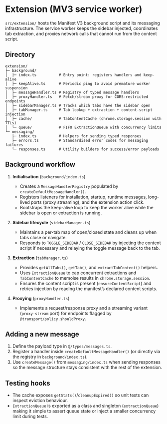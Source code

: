 # Extension (MV3 service worker)

`src/extension/` hosts the Manifest V3 background script and its messaging
infrastructure.  The service worker keeps the sidebar injected, coordinates tab
extraction, and proxies network calls that cannot run from the content script.

## Directory

```
extension/
├─ background/
│  ├─ index.ts          # Entry point: registers handlers and keep-alive
│  ├─ keepAlive.ts      # Periodic ping to avoid premature worker suspension
│  ├─ messageHandler.ts # Registry of typed message handlers
│  ├─ proxyHandler.ts   # Fetch/stream proxy for CORS-restricted endpoints
│  ├─ sidebarManager.ts # Tracks which tabs have the sidebar open
│  ├─ tabManager.ts     # Tab lookup + extraction + content-script injection
│  ├─ cache/            # TabContentCache (chrome.storage.session with TTLs)
│  └─ queue/            # FIFO ExtractionQueue with concurrency limits
└─ messaging/
   ├─ index.ts          # Helpers for sending typed responses
   ├─ errors.ts         # Standardised error codes for messaging failures
   └─ responses.ts      # Utility builders for success/error payloads
```

## Background workflow

1. **Initialisation** (`background/index.ts`)
   * Creates a `MessageHandlerRegistry` populated by `createDefaultMessageHandler()`.
   * Registers listeners for installation, startup, runtime messages, long-lived
     ports (proxy streaming), and the extension action click.
   * Bootstraps the keep-alive loop to keep the worker alive while the sidebar is
     open or extraction is running.

2. **Sidebar lifecycle** (`sidebarManager.ts`)
   * Maintains a per-tab map of open/closed state and cleans up when tabs close
     or navigate.
   * Responds to `TOGGLE_SIDEBAR` / `CLOSE_SIDEBAR` by injecting the content
     script if necessary and relaying the toggle message back to the tab.

3. **Extraction** (`tabManager.ts`)
   * Provides `getAllTabs()`, `getTab()`, and `extractTabContent()` helpers.
   * Uses `ExtractionQueue` to cap concurrent extractions and `TabContentCache`
     to memoise results in `chrome.storage.session`.
   * Ensures the content script is present (`ensureContentScript`) and retries
     injection by reading the manifest’s declared content scripts.

4. **Proxying** (`proxyHandler.ts`)
   * Implements a request/response proxy and a streaming variant (`proxy-stream`
     port) for endpoints flagged by `@transport/policy.shouldProxy`.

## Adding a new message

1. Define the payload type in `@/types/messages.ts`.
2. Register a handler inside `createDefaultMessageHandler()` (or directly via the
   registry in `background/index.ts`).
3. Use `createMessage()` from `messaging/index.ts` when sending responses so the
   message structure stays consistent with the rest of the extension.

## Testing hooks

* The cache exposes `getStats()`/`cleanupExpired()` so unit tests can inspect
  eviction behaviour.
* `ExtractionQueue` is exported as a class and singleton (`extractionQueue`)
  making it simple to assert queue state or inject a smaller concurrency limit
  during tests.
